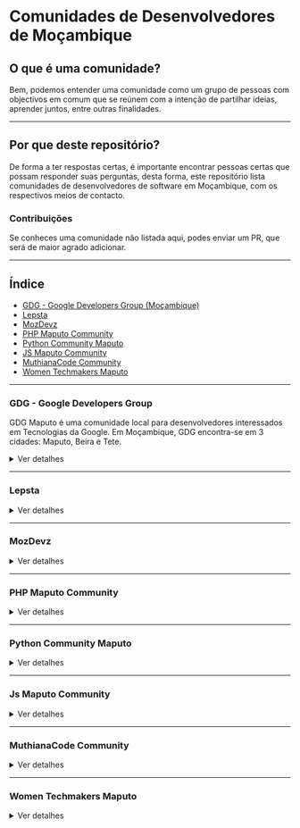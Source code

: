 # Comunidades de Desenvolvedores de Moçambique

## O que é uma comunidade?

Bem, podemos entender uma comunidade como um grupo de pessoas com objectivos
em comum que se reúnem com a intenção de partilhar ideias, aprender juntos, entre
outras finalidades.

---

## Por que deste repositório?

De forma a ter respostas certas, é importante encontrar pessoas certas que possam
responder suas perguntas, desta forma, este repositório lista comunidades de desenvolvedores
de software em Moçambique, com os respectivos meios de contacto.


### Contribuições
Se conheces uma comunidade não listada aqui, podes enviar um PR, que será de maior agrado adicionar.


---

## Índice

* [GDG - Google Developers Group (Moçambique)](#GDG---Google-Developers-Group)
* [Lepsta](#Lepsta)
* [MozDevz](#MozDevz)
* [PHP Maputo Community](#PHP-Maputo-Community)
* [Python Community Maputo](#Python-Community-Maputo)
* [JS Maputo Community](#Js-Maputo-Community)
* [MuthianaCode Community](#MuthianaCode-Community)
* [Women Techmakers Maputo](#Women-Techmakers-Maputo)
---

### GDG - Google Developers Group

  GDG Maputo é uma comunidade local para desenvolvedores interessados em Tecnologias da Google.
  Em Moçambique, GDG encontra-se em 3 cidades: Maputo, Beira e Tete.

<details>

  <summary>Ver detalhes</summary>
  Vias de Comunicação

  1. [Meetup (Maputo)](https://www.meetup.com/pt-BR/GDG-Maputo/)
  2. [Meetup (Beira)](https://www.meetup.com/pt-BR/Beira-GDG/)
  3. [Meetup (Tete)](https://www.meetup.com/pt-BR/GDG-TETE/)
  4. [Grupo do Facebook (Maputo)](https://pt-br.facebook.com/groups/gdgmaputo/)
  5. [Medium](https://medium.com/android-dev-moz)

</details>

---

### Lepsta

<details>
  <summary>Ver detalhes</summary>
  Via de Comunicação

  1. [Meetup](https://www.meetup.com/pt-BR/Lepsta-Developers-Maputo/)


</details>

---

### MozDevz

<details>
  <summary>Ver detalhes</summary>
   Via de Comunicação

  1. [Facebook](https://www.facebook.com/mozdevz/)
  2. [Meetup](https://www.meetup.com/pt-BR/Mozdevz/)
  3. [Telegram](https://t.me/MozDevz)

</details>

---

### PHP Maputo Community

<details>
  <summary>Ver detalhes</summary>
   Via de Comunicação

  1. [Whatsapp](https://chat.whatsapp.com/ILHtN728Hhp1St5Ag9eDji)

</details>

---

### Python Community Maputo

<details>
  <summary>Ver detalhes</summary>
   Via de Comunicação

1. [Whatsapp](https://chat.whatsapp.com/AtlP04I9rTL1GTbHPHKe3P)

</details>

---

### Js Maputo Community

<details>
  <summary>Ver detalhes</summary>
   Via de Comunicação

1. [Whatsapp](https://chat.whatsapp.com/1ZXaVqxGSM99MbMbnqPtur)

</details>

---

### MuthianaCode Community

<details>
  <summary>Ver detalhes</summary>
   Via de Comunicação


1. [Facebook](https://www.facebook.com/muthianacode/)
2. [Whatsapp](https://chat.whatsapp.com/0Cm3XN6P6KNCAigPCJwpuo)
3. [Instagram](https://www.instagram.com/muthianacode/)


</details>

---

### Women Techmakers Maputo

<details>
  <summary>Ver detalhes</summary>
   Via de Comunicação

1. [Whatsapp](https://chat.whatsapp.com/5LiLKX509TlBQwkSN1bXqH)

</details>
